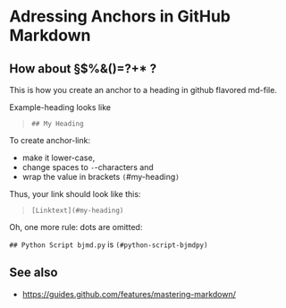 # Adressing Anchors in GitHub Markdown

## How about §$%&()=?+* ?

This is how you create an anchor to a heading in github flavored md-file.

Example-heading looks like
> `## My Heading`

To create anchor-link:
* make it lower-case,
* change spaces to `-`-characters and 
* wrap the value in brackets `(`#my-heading`)`

Thus, your link should look like this:

> `[Linktext](#my-heading)`

Oh, one more rule: dots are omitted:

`## Python Script bjmd.py` is `(#python-script-bjmdpy)`

## See also
* https://guides.github.com/features/mastering-markdown/

